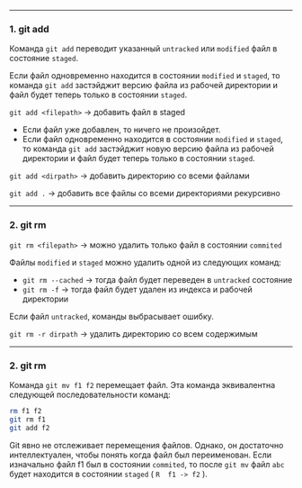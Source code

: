 ___
### 1. git add

Команда `git add` переводит указанный `untracked` или `modified` файл в состояние `staged`.

Если файл одновременно находится в состоянии `modified` и `staged`, то команда `git add` застэйджит версию файла из рабочей директории и файл будет теперь только в состоянии `staged`.

`git add <filepath>` -> добавить файл в staged

- Если файл уже добавлен, то ничего не произойдет.
- Если файл одновременно находится в состоянии `modified` и `staged`, то команда `git add` застэйджит новую версию файла из рабочей директории и файл будет теперь только в состоянии `staged`.

`git add <dirpath>` -> добавить директорию со всеми файлами

`git add .` -> добавить все файлы со всеми директориями рекурсивно

___
### 2. git rm

`git rm <filepath>`  -> можно удалить только файл в состоянии `commited`

Файлы `modified` и `staged` можно удалить одной из следующих команд:
- `git rm --cached` -> тогда файл будет переведен в `untracked` состояние
- `git rm -f` -> тогда файл будет удален из индекса и рабочей директории

Если файл `untracked`, команды выбрасывает ошибку.

`git rm -r dirpath` -> удалить директорию со всем содержимым

___
### 2. git rm

Команда `git mv f1 f2` перемещает файл. Эта команда эквивалентна следующей последовательности команд:
```bash
rm f1 f2
git rm f1
git add f2
```

Git явно не отслеживает перемещения файлов. Однако, он достаточно интеллектуален, чтобы понять когда файл был переименован. Если изначально файл f1 был в состоянии `commited`, то после `git mv` файл `abc` будет находится в состоянии `staged` ( `R  f1 -> f2` ).
